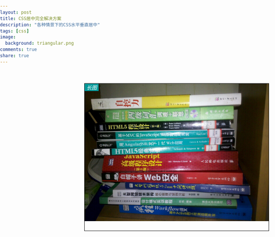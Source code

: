 ```yaml
---
layout: post
title: CSS居中完全解决方案
description: "各种情景下的CSS水平垂直居中"
tags: [css]
image:
  background: triangular.png
comments: true
share: true
---
```


<style>
body {
	margin: 0;
	padding: 0;
	
}
.container {
	width: 960px;
	margin: 0 auto;
}
.show-img {
	width: 500px;
	height: 400px;
	margin: 50px auto;
	overflow:hidden;
	border: 1px solid #000000;
	position: relative;
}
.show-img img {
	position: relative;
}
.show-img .ico-long-pic {
	padding: 0 5px;
	position: absolute;
	background: #009999;
	color: #FFF;
	left: 0;
	top: 0;
	z-index: 9;
}
.up {
	width: 500px;
	height: 200px;
	position: absolute;
	left: 0;
	top: 0;
	opacity: 0;
	filter: Alpha(opacity=0);
	z-index: 99;
} 
.down {
	width: 500px;
	height: 200px;
	position: absolute;
	left: 0;
	top: 200px;
	opacity: 0;
	filter: Alpha(opacity=0);
	z-index: 99;
} 
</style>
<div class="container">
	<div class="show-img">
		<i class="ico-long-pic">长图</i>
		<div class="up"></div>
		<div class="down"></div>
		<img id="long-pic" src="/images/article/5.jpg" alt="" />
	</div>
</div>
<script>
		var img = document.getElementById('long-pic');
		
		var context = img.parentNode;
	
		
		
		context.onmouseover = function() {
			
			var e = event || window.event,
				target = e.target || e.srcElement;
				relativeX = e.clientX - context.offsetLeft,
				relativeY = e.clientY - context.offsetTop,
				targetH = -img.offsetHeight+context.offsetHeight,
				compareH =  context.offsetHeight /2;
				
				if(target.className == 'up') {
					
					startMove(img,0);
				}
				if(target.className == 'down') {
					startMove(img,targetH);
				}
			
		}
		
		context.onmouseout = function() {
			if (img.timer) {
				clearInterval(img.timer);
			}			
		}
		
		function startMove(obj, iTarget) {
			clearInterval(obj.timer);
			
			var speed = obj.offsetTop > iTarget ? -10 : 10;
			

			obj.timer = setInterval(function(){
				if (Math.abs(iTarget - obj.offsetTop) <= Math.abs(speed)) {
					clearInterval(obj.timer);
					obj.style.top = iTarget + 'px';
				} else{
					obj.style.top = obj.offsetTop + speed + 'px';
				}
			},30);
			
		}
		
		function d(msg) {
			if(console) {
				console.log(msg);
			}
		}
	</script>

<strong>end from{{ site.url }}</strong>